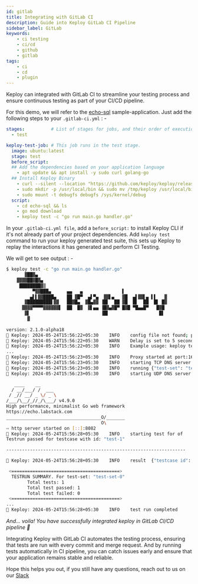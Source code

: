 ```yaml
---
id: gitlab
title: Integrating with GitLab CI
description: Guide into Keploy GitLab CI Pipeline
sidebar_label: GitLab
keywords:
    - ci testing
    - ci/cd
    - github
    - gitlab
tags:
    - ci
    - cd
    - plugin
---
```


Keploy can integrated with GitLab CI to streamline your testing process and ensure continuous testing as part of your CI/CD pipeline. 


For this demo, we will refer to the [echo-sql](https://github.com/keploy/samples-go/tree/main/echo-sql) sample-application. Just add the following steps to your `.gitlab-ci.yml` : - 

```yaml
stages:          # List of stages for jobs, and their order of execution
  - test

keploy-test-job: # This job runs in the test stage.
  image: ubuntu:latest
  stage: test
  before_script:
  ## Add the dependencies based on your application language
    - apt update && apt install -y sudo curl golang-go
  ## Install Keploy Binary
    - curl --silent --location "https://github.com/keploy/keploy/releases/latest/download/keploy_linux_amd64.tar.gz" | tar xz -C /tmp
    - sudo mkdir -p /usr/local/bin && sudo mv /tmp/keploy /usr/local/bin/keploy
    - sudo mount -t debugfs debugfs /sys/kernel/debug
  script:
    - cd echo-sql && ls
    - go mod download
    - keploy test -c "go run main.go handler.go"
```

In your `.gitlab-ci.yml file`, add a `before_script:` to install Keploy CLI if it's not already part of your project dependencies. Add `keploy test` command to run your keploy generated test suite, this sets up Keploy to replay the interactions it has generated and perform CI Testing.

We will get to see output : -

```sh
$ keploy test -c "go run main.go handler.go"
       ▓██▓▄
    ▓▓▓▓██▓█▓▄
     ████████▓▒
          ▀▓▓███▄      ▄▄   ▄               ▌
         ▄▌▌▓▓████▄    ██ ▓█▀  ▄▌▀▄  ▓▓▌▄   ▓█  ▄▌▓▓▌▄ ▌▌   ▓
       ▓█████████▌▓▓   ██▓█▄  ▓█▄▓▓ ▐█▌  ██ ▓█  █▌  ██  █▌ █▓
      ▓▓▓▓▀▀▀▀▓▓▓▓▓▓▌  ██  █▓  ▓▌▄▄ ▐█▓▄▓█▀ █▓█ ▀█▄▄█▀   █▓█
       ▓▌                           ▐█▌                   █▌
        ▓
  
version: 2.1.0-alpha18
🐰 Keploy: 2024-05-24T15:56:22+05:30    INFO    config file not found; proceeding with flags only
🐰 Keploy: 2024-05-24T15:56:22+05:30    WARN    Delay is set to 5 seconds, incase your app takes more time to start use --delay to set custom delay
🐰 Keploy: 2024-05-24T15:56:22+05:30    INFO    Example usage: keploy test -c "/path/to/user/app" --delay 6
...
🐰 Keploy: 2024-05-24T15:56:23+05:30    INFO    Proxy started at port:16789
🐰 Keploy: 2024-05-24T15:56:23+05:30    INFO    starting TCP DNS server at addr :26789
🐰 Keploy: 2024-05-24T15:56:23+05:30    INFO    running {"test-set": "test-set-0"}
🐰 Keploy: 2024-05-24T15:56:23+05:30    INFO    starting UDP DNS server at addr :26789

   ____    __
  / __/___/ /  ___
 / _// __/ _ \/ _ \
/___/\__/_//_/\___/ v4.9.0
High performance, minimalist Go web framework
https://echo.labstack.com
____________________________________O/_______
                                    O\
⇨ http server started on [::]:8082
🐰 Keploy: 2024-05-24T15:56:28+05:30    INFO    starting test for of    {"test case": "test-1", "test set": "test-set-0"}
Testrun passed for testcase with id: "test-1"

--------------------------------------------------------------------

🐰 Keploy: 2024-05-24T15:56:28+05:30    INFO    result  {"testcase id": "test-1", "testset id": "test-set-0", "passed": "true"}

 <=========================================> 
  TESTRUN SUMMARY. For test-set: "test-set-0"
        Total tests: 1
        Total test passed: 1
        Total test failed: 0
 <=========================================> 
...
🐰 Keploy: 2024-05-24T15:56:28+05:30    INFO    test run completed      {"passed overall": true}
```

_And... voila! You have successfully integrated keploy in GitLab CI/CD pipeline 🌟_

Integrating Keploy with GitLab CI automates the testing process, ensuring that tests are run with every commit and merge request. And by running tests automatically in CI pipeline, you can catch issues early and ensure that your application remains stable and reliable.

Hope this helps you out, if you still have any questions, reach out to us on our [Slack](https://join.slack.com/t/keploy/shared_invite/zt-2dno1yetd-Ec3el~tTwHYIHgGI0jPe7A)